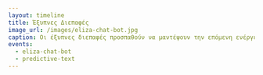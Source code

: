 ```yaml
---
layout: timeline 
title: Έξυπνες Διεπαφές 
image_url: /images/eliza-chat-bot.jpg
caption: Οι έξυπνες διεπαφές προσπαθούν να μαντέψουν την επόμενη ενέργεια του χρήστη ή ακόμη καλύτερα να του παρέχουν περισσότερες επιλογές από αυτές που μπορούσε να φανταστεί, έτσι ώστε να κάνει καλύτερα και γρηγορότερα την δουλειά του. 
events:
  - eliza-chat-bot 
  - predictive-text
---
```


